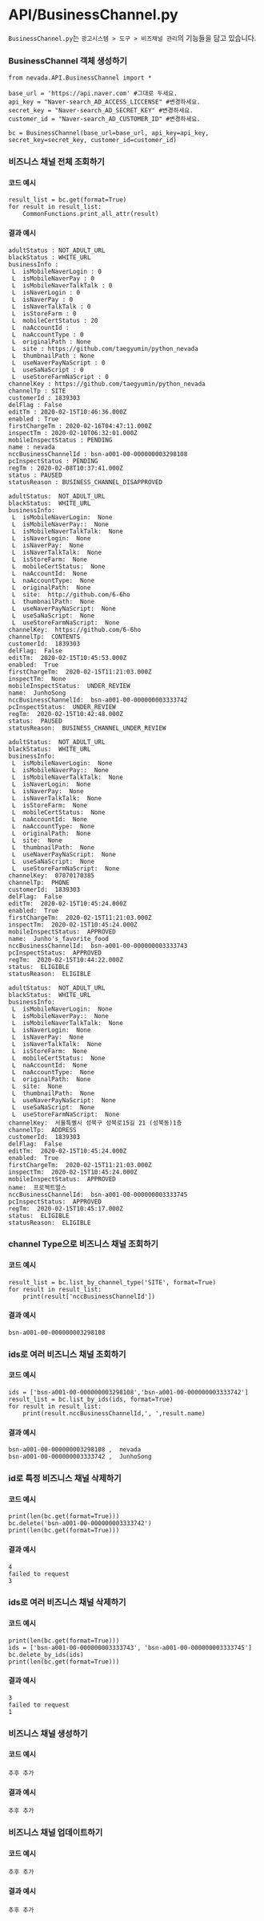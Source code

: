 # API/BusinessChannel.py
`BusinessChannel.py`는 `광고시스템 > 도구 > 비즈채널 관리`의 기능들을 담고 있습니다. <br>

### BusinessChannel 객체 생성하기
	from nevada.API.BusinessChannel import *
	
	base_url = 'https://api.naver.com' #그대로 두세요.
	api_key = "Naver-search_AD_ACCESS_LICCENSE" #변경하세요.
	secret_key = "Naver-search_AD_SECRET_KEY" #변경하세요.
	customer_id = "Naver-search_AD_CUSTOMER_ID" #변경하세요.
	
	bc = BusinessChannel(base_url=base_url, api_key=api_key, secret_key=secret_key, customer_id=customer_id)

### 비즈니스 채널 전체 조회하기
#### 코드 예시
    result_list = bc.get(format=True)
    for result in result_list:
        CommonFunctions.print_all_attr(result) 
       
#### 결과 예시

	adultStatus : NOT_ADULT_URL
	blackStatus : WHITE_URL
	businessInfo : 
	 L  isMobileNaverLogin : 0
	 L  isMobileNaverPay : 0
	 L  isMobileNaverTalkTalk : 0
	 L  isNaverLogin : 0
	 L  isNaverPay : 0
	 L  isNaverTalkTalk : 0
	 L  isStoreFarm : 0
	 L  mobileCertStatus : 20
	 L  naAccountId : 
	 L  naAccountType : 0
	 L  originalPath : None
	 L  site : https://github.com/taegyumin/python_nevada
	 L  thumbnailPath : None
	 L  useNaverPayNaScript : 0
	 L  useSaNaScript : 0
	 L  useStoreFarmNaScript : 0
	channelKey : https://github.com/taegyumin/python_nevada
	channelTp : SITE
	customerId : 1839303
	delFlag : False
	editTm : 2020-02-15T10:46:36.000Z
	enabled : True
	firstChargeTm : 2020-02-16T04:47:11.000Z
	inspectTm : 2020-02-10T06:32:01.000Z
	mobileInspectStatus : PENDING
	name : nevada
	nccBusinessChannelId : bsn-a001-00-000000003298108
	pcInspectStatus : PENDING
	regTm : 2020-02-08T10:37:41.000Z
	status : PAUSED
	statusReason : BUSINESS_CHANNEL_DISAPPROVED
	
	adultStatus:  NOT_ADULT_URL
	blackStatus:  WHITE_URL
	businessInfo:  
	 L  isMobileNaverLogin:  None
	 L  isMobileNaverPay::  None
	 L  isMobileNaverTalkTalk:  None
	 L  isNaverLogin:  None
	 L  isNaverPay:  None
	 L  isNaverTalkTalk:  None
	 L  isStoreFarm:  None
	 L  mobileCertStatus:  None
	 L  naAccountId:  None
	 L  naAccountType:  None
	 L  originalPath:  None
	 L  site:  http://github.com/6-6ho
	 L  thumbnailPath:  None
	 L  useNaverPayNaScript:  None
	 L  useSaNaScript:  None
	 L  useStoreFarmNaScript:  None
	channelKey:  https://github.com/6-6ho
	channelTp:  CONTENTS
	customerId:  1839303
	delFlag:  False
	editTm:  2020-02-15T10:45:53.000Z
	enabled:  True
	firstChargeTm:  2020-02-15T11:21:03.000Z
	inspectTm:  None
	mobileInspectStatus:  UNDER_REVIEW
	name:  JunhoSong
	nccBusinessChannelId:  bsn-a001-00-000000003333742
	pcInspectStatus:  UNDER_REVIEW
	regTm:  2020-02-15T10:42:48.000Z
	status:  PAUSED
	statusReason:  BUSINESS_CHANNEL_UNDER_REVIEW
	
	adultStatus:  NOT_ADULT_URL
	blackStatus:  WHITE_URL
	businessInfo:  
	 L  isMobileNaverLogin:  None
	 L  isMobileNaverPay::  None
	 L  isMobileNaverTalkTalk:  None
	 L  isNaverLogin:  None
	 L  isNaverPay:  None
	 L  isNaverTalkTalk:  None
	 L  isStoreFarm:  None
	 L  mobileCertStatus:  None
	 L  naAccountId:  None
	 L  naAccountType:  None
	 L  originalPath:  None
	 L  site:  None
	 L  thumbnailPath:  None
	 L  useNaverPayNaScript:  None
	 L  useSaNaScript:  None
	 L  useStoreFarmNaScript:  None
	channelKey:  07070170385
	channelTp:  PHONE
	customerId:  1839303
	delFlag:  False
	editTm:  2020-02-15T10:45:24.000Z
	enabled:  True
	firstChargeTm:  2020-02-15T11:21:03.000Z
	inspectTm:  2020-02-15T10:45:24.000Z
	mobileInspectStatus:  APPROVED
	name:  Junho's_favorite_food
	nccBusinessChannelId:  bsn-a001-00-000000003333743
	pcInspectStatus:  APPROVED
	regTm:  2020-02-15T10:44:22.000Z
	status:  ELIGIBLE
	statusReason:  ELIGIBLE
	
	adultStatus:  NOT_ADULT_URL
	blackStatus:  WHITE_URL
	businessInfo:  
	 L  isMobileNaverLogin:  None
	 L  isMobileNaverPay::  None
	 L  isMobileNaverTalkTalk:  None
	 L  isNaverLogin:  None
	 L  isNaverPay:  None
	 L  isNaverTalkTalk:  None
	 L  isStoreFarm:  None
	 L  mobileCertStatus:  None
	 L  naAccountId:  None
	 L  naAccountType:  None
	 L  originalPath:  None
	 L  site:  None
	 L  thumbnailPath:  None
	 L  useNaverPayNaScript:  None
	 L  useSaNaScript:  None
	 L  useStoreFarmNaScript:  None
	channelKey:  서울특별시 성북구 성북로15길 21 (성북동)1층
	channelTp:  ADDRESS
	customerId:  1839303
	delFlag:  False
	editTm:  2020-02-15T10:45:24.000Z
	enabled:  True
	firstChargeTm:  2020-02-15T11:21:03.000Z
	inspectTm:  2020-02-15T10:45:24.000Z
	mobileInspectStatus:  APPROVED
	name:  프로젝트얼스
	nccBusinessChannelId:  bsn-a001-00-000000003333745
	pcInspectStatus:  APPROVED
	regTm:  2020-02-15T10:45:17.000Z
	status:  ELIGIBLE
	statusReason:  ELIGIBLE

### channel Type으로 비즈니스 채널 조회하기
#### 코드 예시
    result_list = bc.list_by_channel_type('SITE', format=True)
    for result in result_list:
        print(result['nccBusinessChannelId'])
        
#### 결과 예시
    bsn-a001-00-000000003298108
    
    
### ids로 여러 비즈니스 채널 조회하기
#### 코드 예시
    ids = ['bsn-a001-00-000000003298108','bsn-a001-00-000000003333742']
    result_list = bc.list_by_ids(ids, format=True)
    for result in result_list:
        print(result.nccBusinessChannelId,', ',result.name)
        
#### 결과 예시
    bsn-a001-00-000000003298108 ,  nevada
    bsn-a001-00-000000003333742 ,  JunhoSong

### id로 특정 비즈니스 채널 삭제하기
#### 코드 예시
    print(len(bc.get(format=True)))
    bc.delete('bsn-a001-00-000000003333742')
    print(len(bc.get(format=True)))

#### 결과 예시
    4
    failed to request
    3
    
### ids로 여러 비즈니스 채널 삭제하기
#### 코드 예시
    print(len(bc.get(format=True)))
    ids = ['bsn-a001-00-000000003333743', 'bsn-a001-00-000000003333745']
    bc.delete_by_ids(ids)
    print(len(bc.get(format=True)))
    
#### 결과 예시
    3
    failed to request
    1
    
### 비즈니스 채널 생성하기
#### 코드 예시
	추후 추가
#### 결과 예시
	추후 추가

### 비즈니스 채널 업데이트하기
#### 코드 예시
	추후 추가
#### 결과 예시
	추후 추가